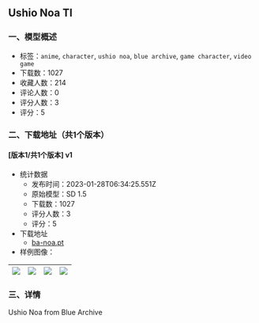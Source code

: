 ## Ushio Noa TI
### 一、模型概述

- 标签：`anime`, `character`, `ushio noa`, `blue archive`, `game character`, `video game`
- 下载数：1027
- 收藏人数：214
- 评论人数：0
- 评分人数：3
- 评分：5

### 二、下载地址（共1个版本）

#### [版本1/共1个版本] v1

- 统计数据
  - 发布时间：2023-01-28T06:34:25.551Z
  - 原始模型：SD 1.5
  - 下载数：1027
  - 评分人数：3
  - 评分：5
- 下载地址
  - [ba-noa.pt](https://civitai.com/api/download/models/6404)
- 样例图像：

| <img src="https://image.civitai.com/xG1nkqKTMzGDvpLrqFT7WA/61c859d9-f536-4baf-eccd-89f82a21e100/width=450/57368.jpeg" /> | <img src="https://image.civitai.com/xG1nkqKTMzGDvpLrqFT7WA/1e4844ba-db33-48ce-df0a-c72426f49700/width=450/57335.jpeg" /> | <img src="https://image.civitai.com/xG1nkqKTMzGDvpLrqFT7WA/eb043430-f4ef-4cdc-8b18-54c6ce045100/width=450/57334.jpeg" /> | <img src="https://image.civitai.com/xG1nkqKTMzGDvpLrqFT7WA/6546aae3-4378-4a1b-a39e-46f574021e00/width=450/57333.jpeg" /> |
| ---- | ---- | ---- | ---- |


### 三、详情
<p>Ushio Noa from Blue Archive</p>
